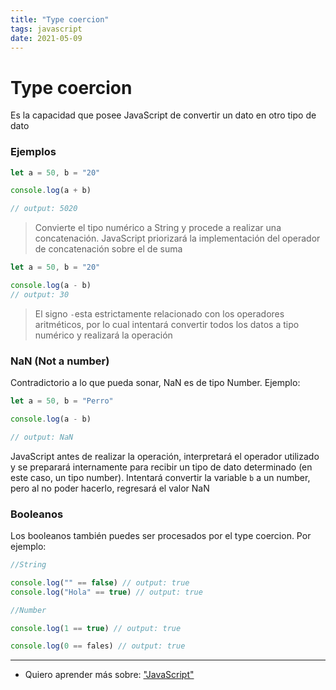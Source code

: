 ```yaml
---
title: "Type coercion"
tags: javascript
date: 2021-05-09
---
```


# Type coercion

Es la capacidad que posee JavaScript de convertir un dato en otro tipo de dato

### Ejemplos

````js
let a = 50, b = "20"

console.log(a + b)

// output: 5020
````

> Convierte el tipo numérico a String y procede a realizar una concatenación. JavaScript priorizará la implementación del operador de concatenación sobre el de suma

````js
let a = 50, b = "20"

console.log(a - b)
// output: 30
````

> El signo `-`esta estrictamente relacionado con los operadores aritméticos, por lo cual intentará convertir todos los datos a tipo numérico y realizará la operación

### NaN (Not a number)
Contradictorio a lo que pueda sonar, NaN es de tipo Number. Ejemplo:

````js
let a = 50, b = "Perro"

console.log(a - b)

// output: NaN
````

JavaScript antes de realizar la operación, interpretará el operador utilizado y se preparará internamente para recibir un tipo de dato determinado (en este caso, un tipo number). Intentará convertir la variable `b` a un number, pero al no poder hacerlo, regresará el valor NaN

### Booleanos
Los booleanos también puedes ser procesados por el type coercion. Por ejemplo:

````js
//String

console.log("" == false) // output: true
console.log("Hola" == true) // output: true

//Number

console.log(1 == true) // output: true

console.log(0 == fales) // output: true
````

***

- Quiero aprender más sobre: ["JavaScript"](../00/javascript)
